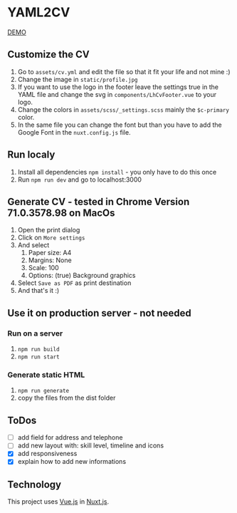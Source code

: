 # YAML2CV

[DEMO](https://zealous-hermann-781626.netlify.com/)

## Customize the CV
1. Go to `assets/cv.yml` and edit the file so that it fit your life and not mine :)
2. Change the image in `static/profile.jpg`
3. If you want to use the logo in the footer leave the settings true in the YAML file and change the svg in `components/LhCvFooter.vue` to your logo.
4. Change the colors in `assets/scss/_settings.scss` mainly the `$c-primary` color.
5. In the same file you can change the font but than you have to add the Google Font in the `nuxt.config.js` file.

## Run localy
1. Install all dependencies `npm install` - you only have to do this once
2. Run `npm run dev` and go to localhost:3000

## Generate CV - tested in Chrome Version 71.0.3578.98 on MacOs
1. Open the print dialog
2. Click on `More settings`
3. And select
    1. Paper size: A4
    2. Margins: None
    3. Scale: 100
    4. Options: (true) Background graphics
4. Select `Save as PDF` as print destination
5. And that's it :)

## Use it on production server - not needed

### Run on a server
1. `npm run build`
2. `npm run start`

### Generate static HTML
1. `npm run generate`
2. copy the files from the dist folder

## ToDos
- [ ] add field for address and telephone
- [ ] add new layout with: skill level, timeline and icons
- [x] add responsiveness
- [x] explain how to add new informations
 
## Technology
This project uses [Vue.js](https://vuejs.org/) in [Nuxt.js](https://nuxtjs.org). 
